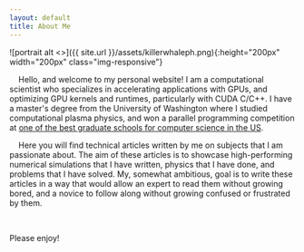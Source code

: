 ```yaml
---
layout: default
title: About Me
---
```

![portrait alt <>]({{ site.url }}/assets/killerwhaleph.png){:height="200px" width="200px" class="img-responsive"}

&nbsp;&nbsp;&nbsp;&nbsp;Hello, and welcome to my personal website! I am a computational scientist who specializes in accelerating applications with GPUs, and optimizing GPU kernels and runtimes, particularly with CUDA C/C++. I have a master's degree from the University of Washington where I studied computational plasma physics, and won a parallel programming competition at [one of the best graduate schools for computer science in the US](1).

&nbsp;&nbsp;&nbsp;&nbsp;Here you will find technical articles written by me on subjects that I am passionate about. The aim of these articles is to showcase high-performing numerical simulations that I have written, physics that I have done, and problems that I have solved. My, somewhat ambitious, goal is to write these articles in a way that would allow an expert to read them without growing bored, and a novice to follow along without growing confused or frustrated by them. 

&nbsp;&nbsp;&nbsp;&nbsp;

Please enjoy!  

<!-- REFERENCES -->
[1]: https://www.usnews.com/best-graduate-schools/top-science-schools/computer-science-rankings